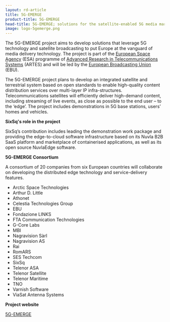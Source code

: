 ```yaml
---
layout: rd-article
title: 5G-EMERGE
product-title: 5G-EMERGE
head-title: 5G-EMERGE; solutions for the satellite-enabled 5G media market 
image: logo-5gemerge.png
---
```

	
The 5G-EMERGE project aims to develop solutions that leverage 5G technology and satellite broadcasting to put Europe at the vanguard of media delivery technology. The project is part of the [European Space Agency](https://www.esa.int/) (ESA) programme of [Advanced Research in Telecommunications Systems](https://www.esa.int/Applications/Telecommunications_Integrated_Applications/ARTES/About_ARTES) (ARTES) and will be led by the [European Broadcasting Union](https://www.ebu.ch/home) (EBU).

The 5G-EMERGE project plans to develop an integrated satellite and terrestrial system based on open standards to enable high-quality content distribution services over multi-layer IP infra-structures. Telecommunications satellites will efficiently deliver high-demand content, including streaming of live events, as close as possible to the end user – to the ‘edge’. The project includes demonstrations in 5G base stations, users’ homes and vehicles.


**SixSq's role in the project** 

SixSq’s contribution includes leading the demonstration work package and providing the edge-to-cloud software infrastructure based on its Nuvla B2B SaaS platform and marketplace of containerised applications, as well as its open source NuvlaEdge software.


**5G-EMERGE Consortium** 

A consortium of 20 companies from six European countries will collaborate on developing the distributed edge technology and service-delivery features.

- Arctic Space Technologies
- Arthur D. Little
- Athonet 
- Celestia Technologies Group 
- EBU
- Fondazione LINKS
- FTA Communication Technologies
- G-Core Labs
- MBI
- Nagravision Sàrl
- Nagravision AS
- Rai
- RomARS
- SES Techcom
- SixSq
- Telenor ASA
- Telenor Satellite
- Telenor Maritime
- TNO
- Varnish Software
- ViaSat Antenna Systems

**Project website**

[5G-EMERGE](https://www.5g-emerge.com/)
